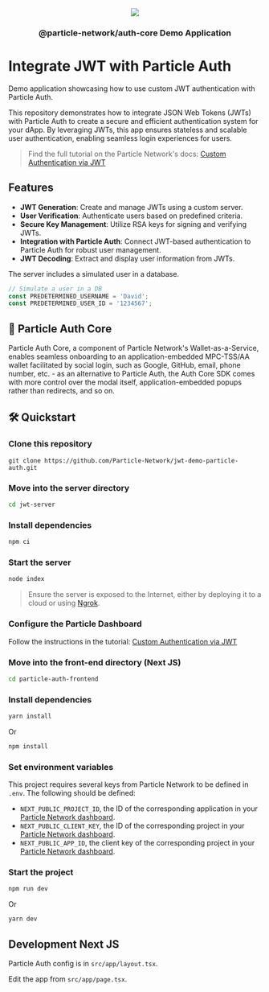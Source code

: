 <div align="center">
  <a href="https://particle.network/">
    <img src="https://i.imgur.com/xmdzXU4.png" />
  </a>
  <h3>
 @particle-network/auth-core Demo Application 
  </h3>
</div>

# Integrate JWT with Particle Auth

Demo application showcasing how to use custom JWT authentication with Particle Auth.

This repository demonstrates how to integrate JSON Web Tokens (JWTs) with Particle Auth to create a secure and efficient authentication system for your dApp. By leveraging JWTs, this app ensures stateless and scalable user authentication, enabling seamless login experiences for users.

> Find the full tutorial on the Particle Network's docs: [Custom Authentication via JWT ](https://developers.particle.network/docs/custom-authentication-jwt)

## Features

- **JWT Generation**: Create and manage JWTs using a custom server.
- **User Verification**: Authenticate users based on predefined criteria.
- **Secure Key Management**: Utilize RSA keys for signing and verifying JWTs.
- **Integration with Particle Auth**: Connect JWT-based authentication to Particle Auth for robust user management.
- **JWT Decoding**: Extract and display user information from JWTs.

The server includes a simulated user in a database.

```js
// Simulate a user in a DB
const PREDETERMINED_USERNAME = 'David';
const PREDETERMINED_USER_ID = '1234567';
```

## 🔑 Particle Auth Core

Particle Auth Core, a component of Particle Network's Wallet-as-a-Service, enables seamless onboarding to an application-embedded MPC-TSS/AA wallet facilitated by social login, such as Google, GitHub, email, phone number, etc. - as an alternative to Particle Auth, the Auth Core SDK comes with more control over the modal itself, application-embedded popups rather than redirects, and so on.

## 🛠️ Quickstart

### Clone this repository
```
git clone https://github.com/Particle-Network/jwt-demo-particle-auth.git
```

### Move into the server directory

```sh
cd jwt-server
```

### Install dependencies

```sh
npm ci
```

### Start the server

```sh
node index
```

> Ensure the server is exposed to the Internet, either by deploying it to a cloud or using [Ngrok](https://ngrok.com/docs). 

### Configure the Particle Dashboard

Follow the instructions in the tutorial: [Custom Authentication via JWT ](https://developers.particle.network/docs/custom-authentication-jwt)

### Move into the front-end directory (Next JS)

```sh
cd particle-auth-frontend
```

### Install dependencies

```sh
yarn install
```

Or

```sh
npm install
```

### Set environment variables
This project requires several keys from Particle Network to be defined in `.env`. The following should be defined:
- `NEXT_PUBLIC_PROJECT_ID`, the ID of the corresponding application in your [Particle Network dashboard](https://dashboard.particle.network/#/applications).
- `NEXT_PUBLIC_CLIENT_KEY`, the ID of the corresponding project in your [Particle Network dashboard](https://dashboard.particle.network/#/applications).
-  `NEXT_PUBLIC_APP_ID`, the client key of the corresponding project in your [Particle Network dashboard](https://dashboard.particle.network/#/applications).

### Start the project
```sh
npm run dev
```

Or

```sh
yarn dev
```

## Development Next JS

Particle Auth config is in `src/app/layout.tsx`. 

Edit the app from `src/app/page.tsx`. 
